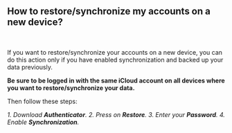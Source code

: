<!-- 
---
title: How to restore/synchronize my accounts on a new device?
--- 
-->

## **How to restore/synchronize my accounts on a new device?**

<br />

If you want to restore/synchronize your accounts on a new device, you can do this action only if you have enabled synchronization and backed up your data previously. 

**Be sure to be logged in with the same iCloud account on all devices where you want to restore/synchronize your data.** 

Then follow these steps:

*1. Download **Authenticator**.*
*2. Press on **Restore**.*
*3. Enter your **Password**.*
*4. Enable **Synchronization**.*
